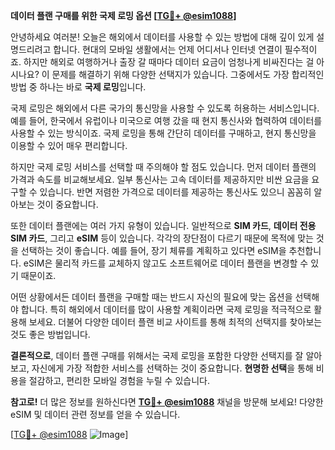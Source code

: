 **데이터 플랜 구매를 위한 국제 로밍 옵션 [[TG💪+ @esim1088](https://t.me/s/esim1088)]**

안녕하세요 여러분! 오늘은 해외에서 데이터를 사용할 수 있는 방법에 대해 깊이 있게 설명드리려고 합니다. 현대의 모바일 생활에서는 언제 어디서나 인터넷 연결이 필수적이죠. 하지만 해외로 여행하거나 출장 갈 때마다 데이터 요금이 엄청나게 비싸진다는 걸 아시나요? 이 문제를 해결하기 위해 다양한 선택지가 있습니다. 그중에서도 가장 합리적인 방법 중 하나는 바로 **국제 로밍**입니다.

국제 로밍은 해외에서 다른 국가의 통신망을 사용할 수 있도록 허용하는 서비스입니다. 예를 들어, 한국에서 유럽이나 미국으로 여행 갔을 때 현지 통신사와 협력하여 데이터를 사용할 수 있는 방식이죠. 국제 로밍을 통해 간단히 데이터를 구매하고, 현지 통신망을 이용할 수 있어 매우 편리합니다.

하지만 국제 로밍 서비스를 선택할 때 주의해야 할 점도 있습니다. 먼저 데이터 플랜의 가격과 속도를 비교해보세요. 일부 통신사는 고속 데이터를 제공하지만 비싼 요금을 요구할 수 있습니다. 반면 저렴한 가격으로 데이터를 제공하는 통신사도 있으니 꼼꼼히 알아보는 것이 중요합니다.

또한 데이터 플랜에는 여러 가지 유형이 있습니다. 일반적으로 **SIM 카드**, **데이터 전용 SIM 카드**, 그리고 **eSIM** 등이 있습니다. 각각의 장단점이 다르기 때문에 목적에 맞는 것을 선택하는 것이 좋습니다. 예를 들어, 장기 체류를 계획하고 있다면 eSIM을 추천합니다. eSIM은 물리적 카드를 교체하지 않고도 소프트웨어로 데이터 플랜을 변경할 수 있기 때문이죠.

어떤 상황에서든 데이터 플랜을 구매할 때는 반드시 자신의 필요에 맞는 옵션을 선택해야 합니다. 특히 해외에서 데이터를 많이 사용할 계획이라면 국제 로밍을 적극적으로 활용해 보세요. 더불어 다양한 데이터 플랜 비교 사이트를 통해 최적의 선택지를 찾아보는 것도 좋은 방법입니다.

**결론적으로**, 데이터 플랜 구매를 위해서는 국제 로밍을 포함한 다양한 선택지를 잘 알아보고, 자신에게 가장 적합한 서비스를 선택하는 것이 중요합니다. **현명한 선택**을 통해 비용을 절감하고, 편리한 모바일 경험을 누릴 수 있습니다.

**참고로!** 더 많은 정보를 원하신다면 **[TG💪+ @esim1088](https://t.me/s/esim1088)** 채널을 방문해 보세요! 다양한 eSIM 및 데이터 관련 정보를 얻을 수 있습니다. 

[[TG💪+ @esim1088](https://t.me/s/esim1088) ![Image](https://i.postimg.cc/Y0z9fWf4/image.png)]